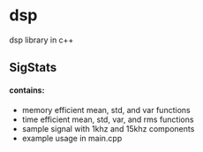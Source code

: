 # dsp
dsp library in c++

## SigStats
#### contains:
- memory efficient mean, std, and var functions
- time efficient mean, std, var, and rms functions
- sample signal with 1khz and 15khz components
- example usage in main.cpp
